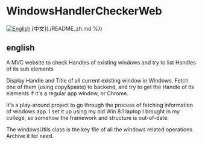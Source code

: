 # WindowsHandlerCheckerWeb



[![English](https://img.shields.io/badge/lang-en-red.svg)](#english)
[中文](./README_zh.md %})


## english
A MVC website to check Handles of existing windows and try to list Handles of its sub elements

Display Handle and Title of all current existing window in Windows. Fetch one of them (using copy&paste) to backend, and try to get the Handle of its elements if it's a regular app window, or Chrome.

It's a play-around project to go through the process of fetching information of windows app. I set it up using my old Win 8.1 laptop I brought in my college, so somehow the framework and structure is out-of-date.

The windowsUtils class is the key file of all the windows related operations. Archive it for need.

